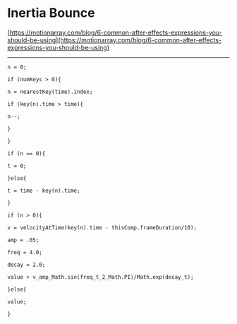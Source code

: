 # Inertia Bounce

[https://motionarray.com/blog/6-common-after-effects-expressions-you-should-be-using](https://motionarray.com/blog/6-common-after-effects-expressions-you-should-be-using)

---

```
n = 0;

if (numKeys > 0){

n = nearestKey(time).index;

if (key(n).time > time){

n--;

}

}

if (n == 0){

t = 0;

}else{

t = time - key(n).time;

}

if (n > 0){

v = velocityAtTime(key(n).time - thisComp.frameDuration/10);

amp = .05;

freq = 4.0;

decay = 2.0;

value + v_amp_Math.sin(freq_t_2_Math.PI)/Math.exp(decay_t);

}else{

value;

}
```